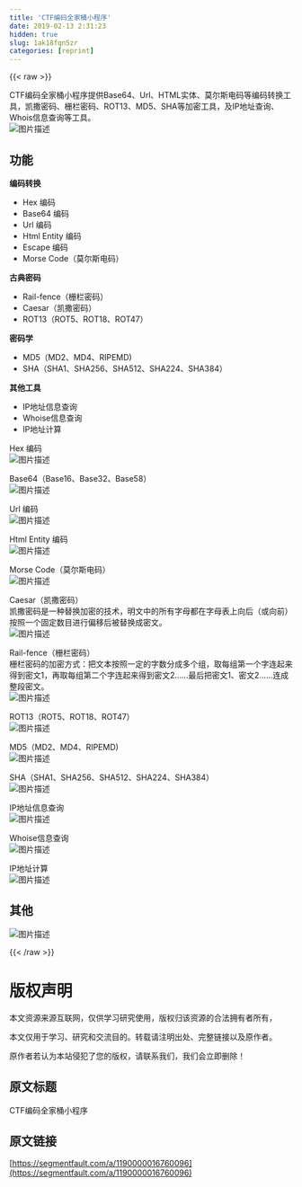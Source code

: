 ```yaml
---
title: 'CTF编码全家桶小程序' 
date: 2019-02-13 2:31:23
hidden: true
slug: 1ak18fqn5zr
categories: [reprint]
---
```


{{< raw >}}

                    
<p>CTF编码全家桶小程序提供Base64、Url、HTML实体、莫尔斯电码等编码转换工具，凯撒密码、栅栏密码、ROT13、MD5、SHA等加密工具，及IP地址查询、Whois信息查询等工具。<br><span class="img-wrap"><img data-src="/img/bVbiudU?w=640&amp;h=360" src="https://static.alili.tech/img/bVbiudU?w=640&amp;h=360" alt="图片描述" title="图片描述" style="cursor: pointer; display: inline;"></span></p>
<h2 id="articleHeader0">功能</h2>
<p><strong>编码转换</strong></p>
<ul>
<li>Hex 编码</li>
<li>Base64 编码</li>
<li>Url 编码</li>
<li>Html Entity 编码</li>
<li>Escape 编码</li>
<li>Morse Code（莫尔斯电码）</li>
</ul>
<p><strong>古典密码</strong></p>
<ul>
<li>Rail-fence（栅栏密码）</li>
<li>Caesar（凯撒密码）</li>
<li>ROT13（ROT5、ROT18、ROT47）</li>
</ul>
<p><strong>密码学</strong></p>
<ul>
<li>MD5（MD2、MD4、RIPEMD)</li>
<li>SHA（SHA1、SHA256、SHA512、SHA224、SHA384）</li>
</ul>
<p><strong>其他工具</strong></p>
<ul>
<li>IP地址信息查询</li>
<li>Whoise信息查询</li>
<li>IP地址计算</li>
</ul>
<p>Hex 编码<br><span class="img-wrap"><img data-src="/img/bVbiudI?w=1080&amp;h=1920" src="https://static.alili.tech/img/bVbiudI?w=1080&amp;h=1920" alt="图片描述" title="图片描述" style="cursor: pointer; display: inline;"></span></p>
<p>Base64（Base16、Base32、Base58）<br><span class="img-wrap"><img data-src="/img/bVbiudJ?w=1080&amp;h=1920" src="https://static.alili.tech/img/bVbiudJ?w=1080&amp;h=1920" alt="图片描述" title="图片描述" style="cursor: pointer;"></span></p>
<p>Url 编码<br><span class="img-wrap"><img data-src="/img/bVbiudR?w=1080&amp;h=1920" src="https://static.alili.tech/img/bVbiudR?w=1080&amp;h=1920" alt="图片描述" title="图片描述" style="cursor: pointer; display: inline;"></span></p>
<p>Html Entity 编码<br><span class="img-wrap"><img data-src="/img/bVbiudS?w=1080&amp;h=1920" src="https://static.alili.tech/img/bVbiudS?w=1080&amp;h=1920" alt="图片描述" title="图片描述" style="cursor: pointer; display: inline;"></span></p>
<p>Morse Code（莫尔斯电码）<br><span class="img-wrap"><img data-src="/img/bVbiudT?w=1080&amp;h=1920" src="https://static.alili.tech/img/bVbiudT?w=1080&amp;h=1920" alt="图片描述" title="图片描述" style="cursor: pointer; display: inline;"></span></p>
<p>Caesar（凯撒密码）<br>凯撒密码是一种替换加密的技术，明文中的所有字母都在字母表上向后（或向前）按照一个固定数目进行偏移后被替换成密文。<br><span class="img-wrap"><img data-src="/img/bVbiudX?w=1080&amp;h=1920" src="https://static.alili.tech/img/bVbiudX?w=1080&amp;h=1920" alt="图片描述" title="图片描述" style="cursor: pointer; display: inline;"></span></p>
<p>Rail-fence（栅栏密码）<br>栅栏密码的加密方式：把文本按照一定的字数分成多个组，取每组第一个字连起来得到密文1，再取每组第二个字连起来得到密文2……最后把密文1、密文2……连成整段密文。<br><span class="img-wrap"><img data-src="/img/bVbiud0?w=1080&amp;h=1920" src="https://static.alili.tech/img/bVbiud0?w=1080&amp;h=1920" alt="图片描述" title="图片描述" style="cursor: pointer; display: inline;"></span></p>
<p>ROT13（ROT5、ROT18、ROT47）  <br><span class="img-wrap"><img data-src="/img/bVbiud1?w=1080&amp;h=1920" src="https://static.alili.tech/img/bVbiud1?w=1080&amp;h=1920" alt="图片描述" title="图片描述" style="cursor: pointer; display: inline;"></span></p>
<p>MD5（MD2、MD4、RIPEMD)<br><span class="img-wrap"><img data-src="/img/bVbiud3?w=1080&amp;h=1920" src="https://static.alili.tech/img/bVbiud3?w=1080&amp;h=1920" alt="图片描述" title="图片描述" style="cursor: pointer;"></span></p>
<p>SHA（SHA1、SHA256、SHA512、SHA224、SHA384）<br><span class="img-wrap"><img data-src="/img/bVbiud4?w=1080&amp;h=1920" src="https://static.alili.tech/img/bVbiud4?w=1080&amp;h=1920" alt="图片描述" title="图片描述" style="cursor: pointer;"></span></p>
<p>IP地址信息查询<br><span class="img-wrap"><img data-src="/img/bVbiuea?w=1080&amp;h=1920" src="https://static.alili.tech/img/bVbiuea?w=1080&amp;h=1920" alt="图片描述" title="图片描述" style="cursor: pointer;"></span></p>
<p>Whoise信息查询<br><span class="img-wrap"><img data-src="/img/bVbiuef?w=1080&amp;h=1920" src="https://static.alili.tech/img/bVbiuef?w=1080&amp;h=1920" alt="图片描述" title="图片描述" style="cursor: pointer;"></span></p>
<p>IP地址计算<br><span class="img-wrap"><img data-src="/img/bVbiueg?w=1080&amp;h=1920" src="https://static.alili.tech/img/bVbiueg?w=1080&amp;h=1920" alt="图片描述" title="图片描述" style="cursor: pointer; display: inline;"></span></p>
<h2 id="articleHeader1">其他</h2>
<p><span class="img-wrap"><img data-src="/img/bVbiudU?w=640&amp;h=360" src="https://static.alili.tech/img/bVbiudU?w=640&amp;h=360" alt="图片描述" title="图片描述" style="cursor: pointer; display: inline;"></span></p>

                
{{< /raw >}}

# 版权声明
本文资源来源互联网，仅供学习研究使用，版权归该资源的合法拥有者所有，

本文仅用于学习、研究和交流目的。转载请注明出处、完整链接以及原作者。

原作者若认为本站侵犯了您的版权，请联系我们，我们会立即删除！

## 原文标题
CTF编码全家桶小程序

## 原文链接
[https://segmentfault.com/a/1190000016760096](https://segmentfault.com/a/1190000016760096)

